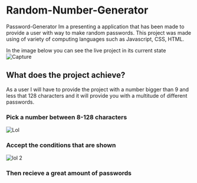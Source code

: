 # Random-Number-Generator
Password-Generator
Im a presenting a application that has been made to provide a user with way to make random passwords.
This project was made using of variety of computing languages such as Javascript, CSS, HTML. 

In the image below you can see the live project in its current state
![Capture](https://user-images.githubusercontent.com/93087137/149707029-7d135ed7-0e73-41ad-82aa-e3ce8d5d3e39.PNG)


<h2> What does the project achieve? </h2>

As a user I will have to provide the project with a number bigger than 9  and less that 128 characters and it will provide you with a multitude of different passwords.

<h3> Pick a number between 8-128 characters </h3>

![Lol](https://user-images.githubusercontent.com/93087137/149708895-c8522a3b-ea7a-4a31-846e-b964586ee09b.png)

<h3> Accept the conditions that are shown </h3>

![lol 2](https://user-images.githubusercontent.com/93087137/149708989-ec44c6a3-5015-49ba-b4cc-e0a79f134d83.png)

<h3> Then recieve a great amount of passwords </h3>


